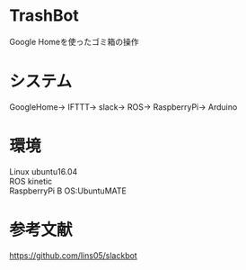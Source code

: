 # TrashBot
Google Homeを使ったゴミ箱の操作

# システム
GoogleHome→ IFTTT→ slack→ ROS→ RaspberryPi→ Arduino

# 環境
Linux ubuntu16.04  
ROS kinetic  
RaspberryPi B  OS:UbuntuMATE  



# 参考文献
https://github.com/lins05/slackbot
